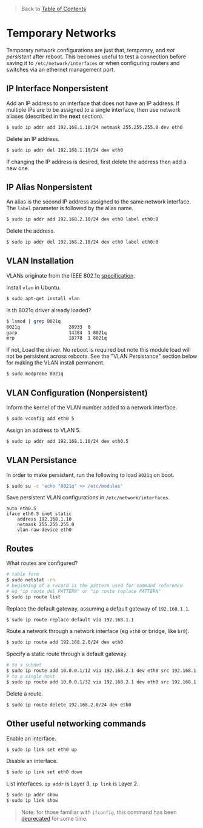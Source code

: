 > Back to [Table of Contents](https://github.com/jpfluger/examples)

# Temporary Networks

Temporary network configurations are just that, temporary, and *not persistent* after reboot. This becomes useful to test a connection before saving it to `/etc/network/interfaces` or when configuring routers and switches via an ethernet management port.

## IP Interface Nonpersistent

Add an IP address to an interface that does not have an IP address. If multiple IPs are to be assigned to a single interface, then use network aliases (described in the **next** section).

```bash
$ sudo ip addr add 192.168.1.10/24 netmask 255.255.255.0 dev eth0
```

Delete an IP address.

```bash
$ sudo ip addr del 192.168.1.10/24 dev eth0
```

If changing the IP address is desired, first delete the address then add a new one.

## IP Alias Nonpersistent

An alias is the second IP address assigned to the same network interface. The `label` parameter is followed by the alias name.

```bash
$ sudo ip addr add 192.168.2.10/24 dev eth0 label eth0:0
```

Delete the address.

```bash
$ sudo ip addr del 192.168.2.10/24 dev eth0 label eth0:0
```

## VLAN Installation

VLANs originate from the IEEE 802.1q [specification](http://www.ieee802.org/1/pages/802.1Q.html). 

Install `vlan` in Ubuntu.

```bash
$ sudo apt-get install vlan
```

Is th 8021q driver already loaded?

```bash
$ lsmod | grep 8021q
8021q                  28933  0 
garp                   14384  1 8021q
mrp                    18778  1 8021q
```

If not, Load the driver. No reboot is required but note this module load will not be persistent across reboots. See the "VLAN Persistance" section below for making the VLAN install permanent.

```bash
$ sudo modprobe 8021q
```

## VLAN Configuration (Nonpersistent)

Inform the kernel of the VLAN number added to a network interface.

```bash
$ sudo vconfig add eth0 5
```

Assign an address to VLAN 5.

```bash
$ sudo ip addr add 192.168.1.10/24 dev eth0.5
```

## VLAN Persistance

In order to make persistent, run the following to load `8021q` on boot.

```bash
$ sudo su -c 'echo "8021q" >> /etc/modules'
```

Save persistent VLAN configurations in `/etc/network/interfaces`.

```
auto eth0.5
iface eth0.5 inet static
    address 192.168.1.10
    netmask 255.255.255.0
    vlan-raw-device eth0
```

## Routes

What routes are configured?

```bash
# table form
$ sudo netstat -rn
# beginning of a record is the pattern used for command reference
# eg "ip route del PATTERN" or "ip route replace PATTERN"
$ sudo ip route list
```

Replace the default gateway, assuming a default gateway of `192.168.1.1`.

```bash
$ sudo ip route replace default via 192.168.1.1
```

Route a network through a network interface (eg `eth0` or bridge, like `br0`).

```bash
$ sudo ip route add 192.168.2.0/24 dev eth0
```

Specify a static route through a default gateway.

```bash
# to a subnet
$ sudo ip route add 10.0.0.1/12 via 192.168.2.1 dev eth0 src 192.168.1.10
# to a single host
$ sudo ip route add 10.0.0.1/32 via 192.168.2.1 dev eth0 src 192.168.1.10
```

Delete a route.

```bash
$ sudo ip route delete 192.168.2.0/24 dev eth0
```

## Other useful networking commands

Enable an interface.

```bash
$ sudo ip link set eth0 up
```

Disable an interface.

```bash
$ sudo ip link set eth0 down
```

List interfaces. `ip addr` is Layer 3. `ip link` is Layer 2.

```bash
$ sudo ip addr show
$ sudo ip link show
```

> Note: for those familiar with `ifconfig`, this command has been [deprecated](http://serverfault.com/questions/458628/should-i-quit-using-ifconfig) for some time. 

